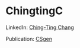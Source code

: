 # ChingtingC

LinkedIn: [Ching-Ting Chang](https://www.linkedin.com/in/ching-ting-chang/)

Publication: [CSgen](https://github.com/ChingtingC/Code-Switching-Sentence-Generation-by-GAN)
